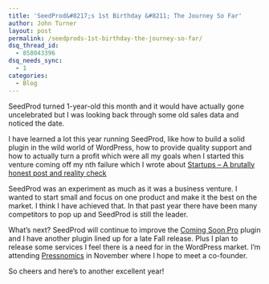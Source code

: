 ```yaml
---
title: 'SeedProd&#8217;s 1st Birthday &#8211; The Journey So Far'
author: John Turner
layout: post
permalink: /seedprods-1st-birthday-the-journey-so-far/
dsq_thread_id:
  - 858043396
dsq_needs_sync:
  - 1
categories:
  - Blog
---
```

SeedProd turned 1-year-old this month and it would have actually gone uncelebrated but I was looking back through some old sales data and noticed the date.

I have learned a lot this year running SeedProd, like how to build a solid plugin in the wild world of WordPress, how to provide quality support and how to actually turn a profit which were all my goals when I started this venture coming off my nth failure which I wrote about [Startups – A brutally honest post and reality check][1]

SeedProd was an experiment as much as it was a business venture. I wanted to start small and focus on one product and make it the best on the market. I think I have achieved that. In that past year there have been many competitors to pop up and SeedProd is still the leader.

What&#8217;s next? SeedProd will continue to improve the [Coming Soon Pro][2] plugin and I have another plugin lined up for a late Fall release. Plus I plan to release some services I feel there is a need for in the WordPress market. I&#8217;m attending <a href="http://pressnomics.com/" target="_blank">Pressnomics</a> in November where I hope to meet a co-founder.

So cheers and here&#8217;s to another excellent year!

 [1]: /startups-a-brutally-honest-post-and-reality-check/ "Startups – A brutally honest post and reality check"
 [2]: /features/ "Features"